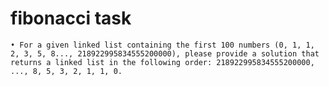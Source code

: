 # fibonacci task

    • For a given linked list containing the first 100 numbers (0, 1, 1, 2, 3, 5, 8..., 218922995834555200000), please provide a solution that returns a linked list in the following order: 218922995834555200000, ..., 8, 5, 3, 2, 1, 1, 0.
